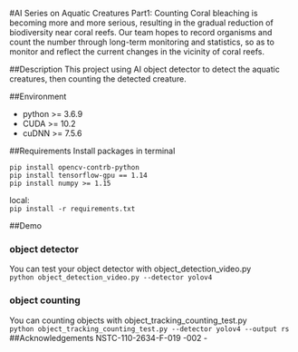 #AI Series on Aquatic Creatures Part1: Counting
Coral bleaching is becoming more and more serious, 
resulting in the gradual reduction of biodiversity near 
coral reefs. Our team hopes to record organisms and count 
the number through long-term monitoring and statistics, 
so as to monitor and reflect the current changes in 
the vicinity of coral reefs.

##Description
This project using AI object detector to 
detect the aquatic creatures, then counting the detected creature.

##Environment
<ul>
<li>python >= 3.6.9</li>
<li>CUDA >= 10.2</li>
<li>cuDNN >= 7.5.6</li>
</ul>

##Requirements
Install packages in terminal 
````
pip install opencv-contrb-python
pip install tensorflow-gpu == 1.14
pip install numpy >= 1.15
````
local:\
`pip install -r requirements.txt`

##Demo
### object detector
You can test your object detector with object_detection_video.py\
`python object_detection_video.py --detector yolov4`
### object counting
You can counting objects with object_tracking_counting_test.py\
`python object_tracking_counting_test.py --detector yolov4 --output rs`
##Acknowledgements
NSTC-110-2634-F-019 -002 -
